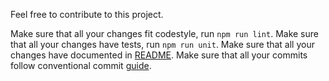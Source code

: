 Feel free to contribute to this project.

Make sure that all your changes fit codestyle, run `npm run lint`.
Make sure that all your changes have tests, run `npm run unit`.
Make sure that all your changes have documented in [README](README.md).
Make sure that all your commits follow conventional commit [guide](https://conventionalcommits.org/).
